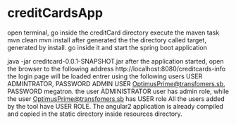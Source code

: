 # creditCardsApp
open terminal, go inside the creditCard directory
execute the maven task 
mvn clean
mvn install
after generated the the  directory called target, generated by install.
 go inside it and start the spring boot application

java -jar creditcard-0.0.1-SNAPSHOT.jar
after the application started, open the browser to the following address 
http://localhost:8080/creditcards-info
the login page will be loaded entrer using the following users
USER ADMINTRATOR, PASSWORD ADMIN
USER OptimusPrime@transfomers.sb, PASSWORD megatron.
the user ÀDMINISTRATOR user has admin role, while the user OptimusPrime@transfomers.sb has USER role 
All the users added by the tool have USER ROLE.
The angular2 application is already compiled and copied in the static directory inside resources directory.
